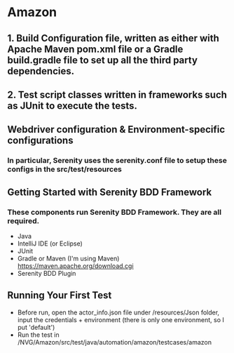 # Amazon
## 1. Build Configuration file, written as either with Apache Maven pom.xml file or a Gradle build.gradle file to set up all the third party dependencies. 
## 2. Test script classes written in frameworks such as JUnit to execute the tests. 
## Webdriver configuration & Environment-specific configurations
### In particular, Serenity uses the serenity.conf file to setup these configs in the src/test/resources
## Getting Started with Serenity BDD Framework
### These components run Serenity BDD Framework. They are all required.
- Java
- IntelliJ IDE (or Eclipse)
- JUnit
- Gradle or Maven (I'm using Maven) https://maven.apache.org/download.cgi
- Serenity BDD Plugin
## Running Your First Test
- Before run, open the actor_info.json file under /resources/Json folder, input the credentials + environment (there is only one environment, so I put 'default')
- Run the test in /NVG/Amazon/src/test/java/automation/amazon/testcases/amazon


